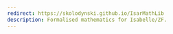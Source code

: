 ```yaml
---
redirect: https://skolodynski.github.io/IsarMathLib
description: Formalised mathematics for Isabelle/ZF.
---
```


